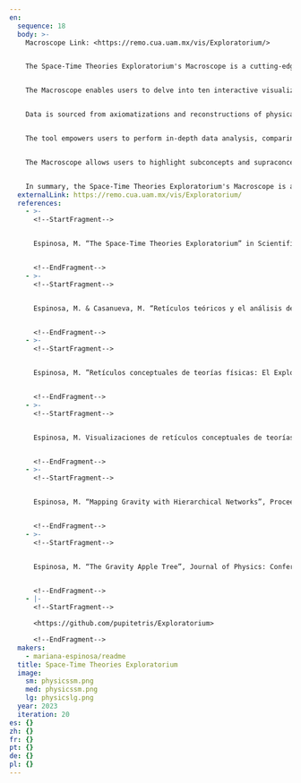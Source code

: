 ```yaml
---
en:
  sequence: 18
  body: >-
    Macroscope Link: <https://remo.cua.uam.mx/vis/Exploratorium/>


    The Space-Time Theories Exploratorium's Macroscope is a cutting-edge tool designed to cater to a broad spectrum of users, serving the needs of both students and researchers in Physics, Philosophy of Science, Foundations of Physics, Ontology, Structuralism, Complexity, and Graphic Representations. This web-based interactive platform utilizes HTML with D3 JavaScript and CSS for visual explorations.


    The Macroscope enables users to delve into ten interactive visualizations, encompassing over 50 theories of space-time and gravitation. It facilitates the location of groups of theories, their foundations, and classes of models. Through hierarchical networks, users learn the logic of interconnected concepts, becoming adept at navigating the conceptual structure of physical theories. 


    Data is sourced from axiomatizations and reconstructions of physical theories conducted by renowned philosophers of science and physicists such as Michael Friedman, Mario Bunge and Clifford Will. This comprehensive dataset, efficiently managed in a SQL datafile, forms the backbone of the Macroscope's functionality. 


    The tool empowers users to perform in-depth data analysis, comparing subtractive and additive reconstructions, uncovering relationships of theorization and specialization. With interactive features like zoom-in, zoom-out, and drag capabilities, users can dynamically explore, rearrange, and personalize their network settings, enhancing the overall user experience. 


    The Macroscope allows users to highlight subconcepts and supraconcepts, offering a nuanced perspective. It also facilitates the highlighting of specific nodes, enabling users to pinpoint particularly interesting elements within the networks. This tool is not just a visualization aid; it serves as a companion for source readings, enhancing the understanding and contextualization of academic materials. 


    In summary, the Space-Time Theories Exploratorium's Macroscope is a versatile and user-friendly tool that bridges interdisciplinary gaps, providing a seamless exploration of the complex relationships within space-time and gravitation theories. Whether for educational purposes or advanced research, this Macroscope offers a rich and interactive experience for users across various domains of interest.
  externalLink: https://remo.cua.uam.mx/vis/Exploratorium/
  references:
    - >-
      <!--StartFragment-->


      Espinosa, M. “The Space-Time Theories Exploratorium” in Scientific Legacy of Professor Zbigniew Oziewicz. Ed. Colín García, Hilda María and Guzmán, José de Jesús Cruz and Kauffman, Louis H and Makaruk, Hanna, WORLD SCIENTIFIC, 2023 pp. 225-245. 10.1142/13275}, www.worldscientific.com/doi/abs/10.1142/13275}.


      <!--EndFragment-->
    - >-
      <!--StartFragment-->


      Espinosa, M. & Casanueva, M. “Retículos teóricos y el análisis de conceptos formales, herramientas para el estructuralismo metateórico”, Theoria: An International Journal for Theory, History and Foundations of Science, DOI: 10.1387/theoria.24078, March, 2023.


      <!--EndFragment-->
    - >-
      <!--StartFragment-->


      Espinosa, M. ”Retículos conceptuales de teorías físicas: El Exploratorium" in Reflexiones filosóficas e históricas: ciencia, enseñanza de la ciencia y política científica. Lilian Al-Chueyr Pereira Martins, Luz Marina Duque Martínez, Lucía Federico, Germán Guerrero Pino, María de las Mercedes O’Lery (Eds.), Universidad del Valle, Colombia, 2023. ISBN: 978-65-86622-03-4


      <!--EndFragment-->
    - >-
      <!--StartFragment-->


      Espinosa, M. Visualizaciones de retículos conceptuales de teorías del espacio-tiempo y la gravitación mediante el análisis de conceptos formales. PhD Thesis, Universidad Autónoma Metropolitana-Cuajimalpa, March 2022.


      <!--EndFragment-->
    - >-
      <!--StartFragment-->


      Espinosa, M. “Mapping Gravity with Hierarchical Networks”, Proceedings: 15th Marcel Grossmann Meeting on Recent Developments in Theoretical and Experimental General Relativity, Astrophysics, and Relativistic Field Theories (MG15, 2018).


      <!--EndFragment-->
    - >-
      <!--StartFragment-->


      Espinosa, M. “The Gravity Apple Tree”, Journal of Physics: Conference Series, Vol. 600, No 1, 2014.


      <!--EndFragment-->
    - |-
      <!--StartFragment-->

      <https://github.com/pupitetris/Exploratorium>

      <!--EndFragment-->
  makers:
    - mariana-espinosa/readme
  title: Space-Time Theories Exploratorium
  image:
    sm: physicssm.png
    med: physicssm.png
    lg: physicslg.png
  year: 2023
  iteration: 20
es: {}
zh: {}
fr: {}
pt: {}
de: {}
pl: {}
---
```

